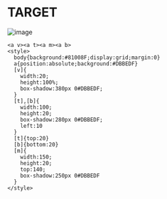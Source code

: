 # TARGET

![image](https://github.com/gaschneider/cssbattle/assets/16023844/5b3fa96d-6153-42d1-8b54-8900ae48ea3a)

```
<a v><a t><a m><a b>
<style>
  body{background:#81008F;display:grid;margin:0}
  a{position:absolute;background:#DBBEDF}
  [v]{
    width:20;
    height:100%;
    box-shadow:380px 0#DBBEDF;    
  }
  [t],[b]{
    width:100;
    height:20;
    box-shadow:280px 0#DBBEDF;
    left:10
  }
  [t]{top:20}
  [b]{bottom:20}
  [m]{
    width:150;
    height:20;
    top:140;
    box-shadow:250px 0#DBBEDF
  }
</style>
```
